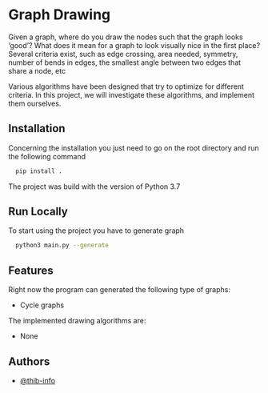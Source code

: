 
# Graph Drawing

Given a graph, where do you draw the nodes such that the graph looks ‘good’? What does it mean for a
graph to look visually nice in the first place? Several criteria exist, such as edge crossing, area needed,
symmetry, number of bends in edges, the smallest angle between two edges that share a node, etc

Various algorithms have been designed that try to optimize for different criteria. In this project, we will
investigate these algorithms, and implement them ourselves.

## Installation

Concerning the installation you just need to go on the root directory and run the following command

```bash
  pip install .
```

The project was build with the version of Python 3.7
    
## Run Locally

To start using the project you have to generate graph

```bash
  python3 main.py --generate
```

## Features

Right now the program can generated the following type of graphs:
- Cycle graphs

The implemented drawing algorithms are:
- None


## Authors

- [@thib-info](https://www.github.com/thib-info)

